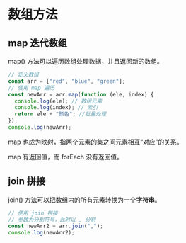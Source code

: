 # 数组方法

## map 迭代数组

map() 方法可以遍历数组处理数据，并且返回新的数组。

```js
// 定义数组
const arr = ["red", "blue", "green"];
// 使用 map 遍历
const newArr = arr.map(function (ele, index) {
  console.log(ele); // 数组元素
  console.log(index); // 索引
  return ele + "颜色"; //批量处理
});
console.log(newArr);
```

map 也成为映射，指两个元素的集之间元素相互“对应”的关系。

map 有返回值，而 forEach 没有返回值。

## join 拼接

join() 方法可以把数组内的所有元素转换为一个**字符串**。

```js
// 使用 join 拼接
// 参数为分割符号，此时以 , 分割
const newArr2 = arr.join(",");
console.log(newArr2);
```
